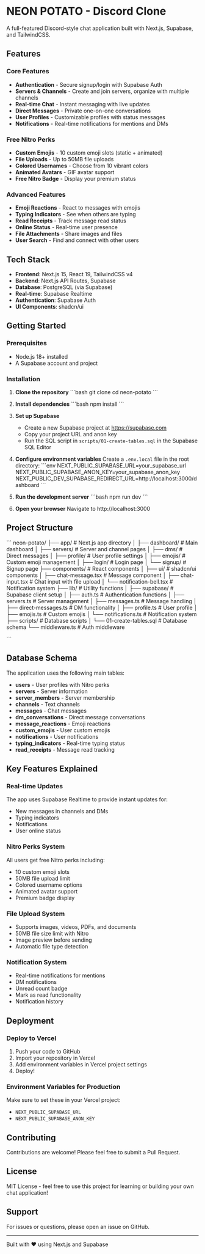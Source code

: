 # NEON POTATO - Discord Clone

A full-featured Discord-style chat application built with Next.js, Supabase, and TailwindCSS.

## Features

### Core Features
- **Authentication** - Secure signup/login with Supabase Auth
- **Servers & Channels** - Create and join servers, organize with multiple channels
- **Real-time Chat** - Instant messaging with live updates
- **Direct Messages** - Private one-on-one conversations
- **User Profiles** - Customizable profiles with status messages
- **Notifications** - Real-time notifications for mentions and DMs

### Free Nitro Perks
- **Custom Emojis** - 10 custom emoji slots (static + animated)
- **File Uploads** - Up to 50MB file uploads
- **Colored Usernames** - Choose from 10 vibrant colors
- **Animated Avatars** - GIF avatar support
- **Free Nitro Badge** - Display your premium status

### Advanced Features
- **Emoji Reactions** - React to messages with emojis
- **Typing Indicators** - See when others are typing
- **Read Receipts** - Track message read status
- **Online Status** - Real-time user presence
- **File Attachments** - Share images and files
- **User Search** - Find and connect with other users

## Tech Stack

- **Frontend**: Next.js 15, React 19, TailwindCSS v4
- **Backend**: Next.js API Routes, Supabase
- **Database**: PostgreSQL (via Supabase)
- **Real-time**: Supabase Realtime
- **Authentication**: Supabase Auth
- **UI Components**: shadcn/ui

## Getting Started

### Prerequisites

- Node.js 18+ installed
- A Supabase account and project

### Installation

1. **Clone the repository**
   \`\`\`bash
   git clone <your-repo-url>
   cd neon-potato
   \`\`\`

2. **Install dependencies**
   \`\`\`bash
   npm install
   \`\`\`

3. **Set up Supabase**
   - Create a new Supabase project at https://supabase.com
   - Copy your project URL and anon key
   - Run the SQL script in `scripts/01-create-tables.sql` in the Supabase SQL Editor

4. **Configure environment variables**
   Create a `.env.local` file in the root directory:
   \`\`\`env
   NEXT_PUBLIC_SUPABASE_URL=your_supabase_url
   NEXT_PUBLIC_SUPABASE_ANON_KEY=your_supabase_anon_key
   NEXT_PUBLIC_DEV_SUPABASE_REDIRECT_URL=http://localhost:3000/dashboard
   \`\`\`

5. **Run the development server**
   \`\`\`bash
   npm run dev
   \`\`\`

6. **Open your browser**
   Navigate to http://localhost:3000

## Project Structure

\`\`\`
neon-potato/
├── app/                      # Next.js app directory
│   ├── dashboard/           # Main dashboard
│   ├── servers/             # Server and channel pages
│   ├── dms/                 # Direct messages
│   ├── profile/             # User profile settings
│   ├── emojis/              # Custom emoji management
│   ├── login/               # Login page
│   └── signup/              # Signup page
├── components/              # React components
│   ├── ui/                  # shadcn/ui components
│   ├── chat-message.tsx     # Message component
│   ├── chat-input.tsx       # Chat input with file upload
│   └── notification-bell.tsx # Notification system
├── lib/                     # Utility functions
│   ├── supabase/            # Supabase client setup
│   ├── auth.ts              # Authentication functions
│   ├── servers.ts           # Server management
│   ├── messages.ts          # Message handling
│   ├── direct-messages.ts   # DM functionality
│   ├── profile.ts           # User profile
│   ├── emojis.ts            # Custom emojis
│   └── notifications.ts     # Notification system
├── scripts/                 # Database scripts
│   └── 01-create-tables.sql # Database schema
└── middleware.ts            # Auth middleware

\`\`\`

## Database Schema

The application uses the following main tables:

- **users** - User profiles with Nitro perks
- **servers** - Server information
- **server_members** - Server membership
- **channels** - Text channels
- **messages** - Chat messages
- **dm_conversations** - Direct message conversations
- **message_reactions** - Emoji reactions
- **custom_emojis** - User custom emojis
- **notifications** - User notifications
- **typing_indicators** - Real-time typing status
- **read_receipts** - Message read tracking

## Key Features Explained

### Real-time Updates
The app uses Supabase Realtime to provide instant updates for:
- New messages in channels and DMs
- Typing indicators
- Notifications
- User online status

### Nitro Perks System
All users get free Nitro perks including:
- 10 custom emoji slots
- 50MB file upload limit
- Colored username options
- Animated avatar support
- Premium badge display

### File Upload System
- Supports images, videos, PDFs, and documents
- 50MB file size limit with Nitro
- Image preview before sending
- Automatic file type detection

### Notification System
- Real-time notifications for mentions
- DM notifications
- Unread count badge
- Mark as read functionality
- Notification history

## Deployment

### Deploy to Vercel

1. Push your code to GitHub
2. Import your repository in Vercel
3. Add environment variables in Vercel project settings
4. Deploy!

### Environment Variables for Production

Make sure to set these in your Vercel project:
- `NEXT_PUBLIC_SUPABASE_URL`
- `NEXT_PUBLIC_SUPABASE_ANON_KEY`

## Contributing

Contributions are welcome! Please feel free to submit a Pull Request.

## License

MIT License - feel free to use this project for learning or building your own chat application!

## Support

For issues or questions, please open an issue on GitHub.

---

Built with ❤️ using Next.js and Supabase
